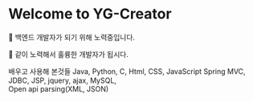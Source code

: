 # Welcome to YG-Creator

:eyes: 백엔드 개발자가 되기 위해 노력중입니다.

:hamster: 같이 노력해서 훌륭한 개발자가 됩시다.

배우고 사용해 본것들
Java, Python, C, Html, CSS, JavaScript
Spring MVC, JDBC, JSP, jquery, ajax, 
MySQL,  
Open api parsing(XML, JSON)
